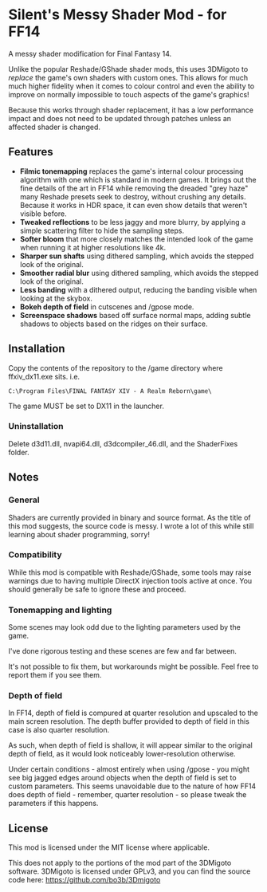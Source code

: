 # Silent's Messy Shader Mod - for FF14

A messy shader modification for Final Fantasy 14.

Unlike the popular Reshade/GShade shader mods, this uses 3DMigoto to *replace* the game's own shaders with custom ones. This allows for much much higher fidelity when it comes to colour control and even the ability to improve on normally impossible to touch aspects of the game's graphics!

Because this works through shader replacement, it has a low performance impact and does not need to be updated through patches unless an affected shader is changed.

## Features

* **Filmic tonemapping** replaces the game's internal colour processing algorithm with one which is standard in modern games. It brings out the fine details of the art in FF14 while removing the dreaded "grey haze" many Reshade presets seek to destroy, without crushing any details. Because it works in HDR space, it can even show details that weren't visible before.
* **Tweaked reflections** to be less jaggy and more blurry, by applying a simple scattering filter to hide the sampling steps. 
* **Softer bloom** that more closely matches the intended look of the game when running it at higher resolutions like 4k. 
* **Sharper sun shafts** using dithered sampling, which avoids the stepped look of the original.
* **Smoother radial blur** using dithered sampling, which avoids the stepped look of the original. 
* **Less banding** with a dithered output, reducing the banding visible when looking at the skybox. 
* **Bokeh depth of field** in cutscenes and /gpose mode. 
* **Screenspace shadows** based off surface normal maps, adding subtle shadows to objects based on the ridges on their surface.

## Installation

Copy the contents of the repository to the /game directory where ffxiv_dx11.exe sits. i.e.

`C:\Program Files\FINAL FANTASY XIV - A Realm Reborn\game\`

The game MUST be set to DX11 in the launcher. 
<!--
This relies on 3DMigoto to do the hard work.

1. Download and install 3DMigoto from https://github.com/bo3b/3Dmigoto/releases.
2. 3DMigoto comes with 3 folders. Extract the contents of the x64 folder next to ffxiv_dx11.exe. i.e.

`C:\Program Files\FINAL FANTASY XIV - A Realm Reborn\game\`

The game MUST be set to DX11 in the launcher. 

3. Finally, place the ShaderFixes folder from this repo next to ffxiv_dx11.exe, overwriting the folder created by 3DMigoto.
-->

### Uninstallation

Delete d3d11.dll, nvapi64.dll, d3dcompiler_46.dll, and the ShaderFixes folder.

## Notes

### General
Shaders are currently provided in binary and source format. As the title of this mod suggests, the source code is messy. I wrote a lot of this while still learning about shader programming, sorry!

### Compatibility
While this mod is compatible with Reshade/GShade, some tools may raise warnings due to having multiple DirectX injection tools active at once. You should generally be safe to ignore these and proceed. 

### Tonemapping and lighting
Some scenes may look odd due to the lighting parameters used by the game. 

I've done rigorous testing and these scenes are few and far between. 

It's not possible to fix them, but workarounds might be possible. Feel free to report them if you see them. 

### Depth of field
In FF14, depth of field is compured at quarter resolution and upscaled to the main screen resolution. The depth buffer provided to depth of field in this case is also quarter resolution. 

As such, when depth of field is shallow, it will appear similar to the original depth of field, as it would look noticeably lower-resolution otherwise. 

Under certain conditions - almost entirely when using /gpose - you might see big jagged edges around objects when the depth of field is set to custom parameters. This seems unavoidable due to the nature of how FF14 does depth of field - remember, quarter resolution - so please tweak the parameters if this happens.

## License
This mod is licensed under the MIT license where applicable.

This does not apply to the portions of the mod part of the 3DMigoto software. 3DMigoto is licensed under GPLv3, and you can find the source code here: https://github.com/bo3b/3Dmigoto